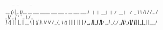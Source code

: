        _ _     _                                                    
  __ _(_) |_  (_)___    __ ___      _____  ___  ___  _ __ ___   ___ 
 / _` | | __| | / __|  / _` \ \ /\ / / _ \/ __|/ _ \| '_ ` _ \ / _ \
| (_| | | |_  | \__ \ | (_| |\ V  V /  __/\__ \ (_) | | | | | |  __/
 \__, |_|\__| |_|___/  \__,_| \_/\_/ \___||___/\___/|_| |_| |_|\___|
 |___/                                                              
